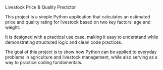 

Livestock Price & Quality Predictor 

This project is a simple Python application that calculates an estimated price and quality rating for livestock based on two key factors: age and weight.

It is designed with a practical use case, making it easy to understand while demonstrating structured logic and clean code practices.

The goal of this project is to show how Python can be applied to everyday problems in agriculture and livestock management, while also serving as a way to practice coding fundamentals.



